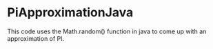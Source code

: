 # PiApproximationJava
This code uses the Math.random() function in java to come up with an approximation of PI.
